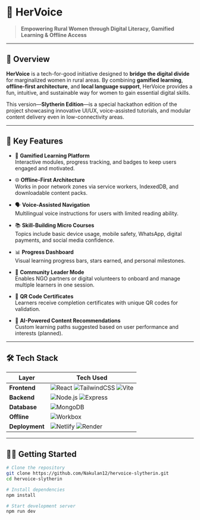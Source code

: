 # 👑 HerVoice
> **Empowering Rural Women through Digital Literacy, Gamified Learning & Offline Access**

---

## 🌟 Overview

**HerVoice** is a tech-for-good initiative designed to **bridge the digital divide** for marginalized women in rural areas. By combining **gamified learning**, **offline-first architecture**, and **local language support**, HerVoice provides a fun, intuitive, and sustainable way for women to gain essential digital skills.

This version—**Slytherin Edition**—is a special hackathon edition of the project showcasing innovative UI/UX, voice-assisted tutorials, and modular content delivery even in low-connectivity areas.

---

## 🚀 Key Features

- 🧩 **Gamified Learning Platform**  
  Interactive modules, progress tracking, and badges to keep users engaged and motivated.

- 🌐 **Offline-First Architecture**  
  Works in poor network zones via service workers, IndexedDB, and downloadable content packs.

- 🗣️ **Voice-Assisted Navigation**  
  Multilingual voice instructions for users with limited reading ability.

- 📚 **Skill-Building Micro Courses**  
  Topics include basic device usage, mobile safety, WhatsApp, digital payments, and social media confidence.

- 📊 **Progress Dashboard**  
  Visual learning progress bars, stars earned, and personal milestones.

- 👥 **Community Leader Mode**  
  Enables NGO partners or digital volunteers to onboard and manage multiple learners in one session.

- 🧾 **QR Code Certificates**  
  Learners receive completion certificates with unique QR codes for validation.

- 🧠 **AI-Powered Content Recommendations**  
  Custom learning paths suggested based on user performance and interests (planned).

---

## 🛠️ Tech Stack

| Layer        | Tech Used |
|--------------|-----------|
| **Frontend** | ![React](https://img.shields.io/badge/React-61DAFB?style=for-the-badge&logo=react&logoColor=black) ![TailwindCSS](https://img.shields.io/badge/Tailwind_CSS-38B2AC?style=for-the-badge&logo=tailwind-css&logoColor=white) ![Vite](https://img.shields.io/badge/Vite-646CFF?style=for-the-badge&logo=vite&logoColor=white) |
| **Backend**  | ![Node.js](https://img.shields.io/badge/Node.js-339933?style=for-the-badge&logo=node.js&logoColor=white) ![Express](https://img.shields.io/badge/Express.js-000000?style=for-the-badge&logo=express&logoColor=white) |
| **Database** | ![MongoDB](https://img.shields.io/badge/MongoDB-47A248?style=for-the-badge&logo=mongodb&logoColor=white) |
| **Offline**  | ![Workbox](https://img.shields.io/badge/Workbox-1C1E21?style=for-the-badge&logo=google&logoColor=white) |
| **Deployment** | ![Netlify](https://img.shields.io/badge/Netlify-00C7B7?style=for-the-badge&logo=netlify&logoColor=white) ![Render](https://img.shields.io/badge/Render-764ABC?style=for-the-badge&logo=render&logoColor=white) |

---
## 🧑‍💻 Getting Started

```bash
# Clone the repository
git clone https://github.com/Nakulan12/hervoice-slytherin.git
cd hervoice-slytherin

# Install dependencies
npm install

# Start development server
npm run dev
